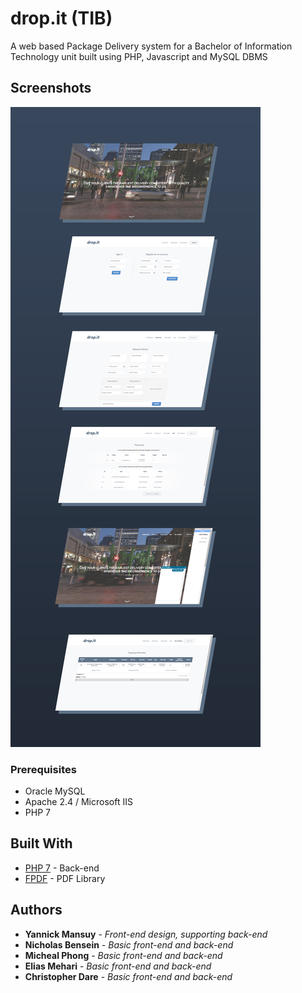 # drop.it (TIB)
A web based Package Delivery system for a Bachelor of Information Technology unit built using PHP, Javascript and MySQL DBMS 

## Screenshots

![Alt text](/git-assests/wall.jpg?raw=true "Showcase")


### Prerequisites

* Oracle MySQL
* Apache 2.4 / Microsoft IIS
* PHP 7

## Built With

* [PHP 7](http://php.net/downloads.php#v7.1.8) - Back-end
* [FPDF](http://www.fpdf.org) - PDF Library

## Authors

* **Yannick Mansuy** - *Front-end design, supporting back-end*
* **Nicholas Bensein** - *Basic front-end and back-end*
* **Micheal Phong** - *Basic front-end and back-end*
* **Elias Mehari** - *Basic front-end and back-end*
* **Christopher Dare** - *Basic front-end and back-end*

